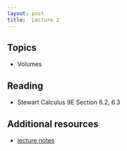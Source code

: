 ```yaml
---
layout: post
title:  Lecture 2
---
```


## Topics

* Volumes

## Reading

* Stewart Calculus 9E Section 6.2, 6.3

## Additional resources

* <a href="https://wcasper.github.io/math150Bsummer2023/extras/lecture2notes.pdf">lecture notes</a>


